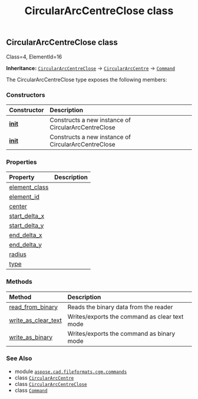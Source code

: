﻿---
title: CircularArcCentreClose class
second_title: Aspose.CAD for Python via .NET API References
description: 
type: docs
weight: 340
url: /python-net/aspose.cad.fileformats.cgm.commands/circulararccentreclose/
is_root: false
---

## CircularArcCentreClose class

Class=4, ElementId=16



**Inheritance:** [`CircularArcCentreClose`](/cad/python-net/aspose.cad.fileformats.cgm.commands/circulararccentreclose) → 
[`CircularArcCentre`](/cad/python-net/aspose.cad.fileformats.cgm.commands/circulararccentre) → 
[`Command`](/cad/python-net/aspose.cad.fileformats.cgm.commands/command)



The CircularArcCentreClose type exposes the following members:

### Constructors
| Constructor | Description |
| :- | :- |
| [__init__](/cad/python-net/aspose.cad.fileformats.cgm.commands/circulararccentreclose/__init__/#aspose.cad.fileformats.cgm.CgmFile) | Constructs a new instance of CircularArcCentreClose |
| [__init__](/cad/python-net/aspose.cad.fileformats.cgm.commands/circulararccentreclose/__init__/#aspose.cad.fileformats.cgm.CgmFile-aspose.cad.fileformats.cgm.classes.CgmPoint-float-float-float-float-float-aspose.cad.fileformats.cgm.enums.ClosureType) | Constructs a new instance of CircularArcCentreClose |


### Properties
| Property | Description |
| :- | :- |
| [element_class](/cad/python-net/aspose.cad.fileformats.cgm.commands/circulararccentreclose/element_class) |  |
| [element_id](/cad/python-net/aspose.cad.fileformats.cgm.commands/circulararccentreclose/element_id) |  |
| [center](/cad/python-net/aspose.cad.fileformats.cgm.commands/circulararccentreclose/center) |  |
| [start_delta_x](/cad/python-net/aspose.cad.fileformats.cgm.commands/circulararccentreclose/start_delta_x) |  |
| [start_delta_y](/cad/python-net/aspose.cad.fileformats.cgm.commands/circulararccentreclose/start_delta_y) |  |
| [end_delta_x](/cad/python-net/aspose.cad.fileformats.cgm.commands/circulararccentreclose/end_delta_x) |  |
| [end_delta_y](/cad/python-net/aspose.cad.fileformats.cgm.commands/circulararccentreclose/end_delta_y) |  |
| [radius](/cad/python-net/aspose.cad.fileformats.cgm.commands/circulararccentreclose/radius) |  |
| [type](/cad/python-net/aspose.cad.fileformats.cgm.commands/circulararccentreclose/type) |  |


### Methods
| Method | Description |
| :- | :- |
| [read_from_binary](/cad/python-net/aspose.cad.fileformats.cgm.commands/circulararccentreclose/read_from_binary/#aspose.cad.fileformats.cgm.IBinaryReader) | Reads the binary data from the reader |
| [write_as_clear_text](/cad/python-net/aspose.cad.fileformats.cgm.commands/circulararccentreclose/write_as_clear_text/#aspose.cad.fileformats.cgm.IClearTextWriter) | Writes/exports the command as clear text mode |
| [write_as_binary](/cad/python-net/aspose.cad.fileformats.cgm.commands/circulararccentreclose/write_as_binary/#aspose.cad.fileformats.cgm.IBinaryWriter) | Writes/exports the command as binary mode |



### See Also
* module [`aspose.cad.fileformats.cgm.commands`](..)
* class [`CircularArcCentre`](/cad/python-net/aspose.cad.fileformats.cgm.commands/circulararccentre)
* class [`CircularArcCentreClose`](/cad/python-net/aspose.cad.fileformats.cgm.commands/circulararccentreclose)
* class [`Command`](/cad/python-net/aspose.cad.fileformats.cgm.commands/command)
